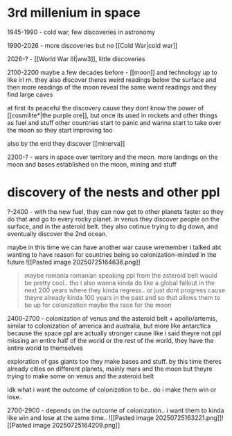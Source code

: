 # 3rd millenium in space
1945-1990 - cold war, few discoveries in astronomy 


1990-2026 - more discoveries but no [[Cold War|cold war]]


2026-? - [[World War III|ww3]], little discoveries


2100-2200 maybe a few decades before - [[moon]] and technology up to like irl rn. they also discover theres weird readings below the surface and then more readings of the moon reveal the same weird readings and they find large caves 

at first its peaceful the discovery cause they dont know the power of [[cosmilite*|the purple ore]], but once its used in rockets and other things as fuel and stuff other countries start to panic and wanna start to take over the moon so they start improving too

also by the end they discover [[minerva]]


2200-? - wars in space over territory and the moon. more landings on the moon and bases established on the moon, mining and stuff

# discovery of the nests and other ppl
?-2400 - with the new fuel, they can now get to other planets faster so they do that and go to every rocky planet. in venus they discover people on the surface, and in the asteroid belt. they also cotinue trying to dig down, and eventually discover the 2nd ocean.

maybe in this time we can have another war cause wremember i talked abt wanting to have reason for countries being so colonization-minded in the future 
![[Pasted image 20250725164636.png]]
> maybe romania
> romanian speaking ppl from the asteroid belt would be pretty cool..
> tho i also wanna kinda do like
> a global fallout in the next 200 years where they kinda regress.. or just dont progress cause theyre
> already kinda 100 years in the past
> and so that allows them to be up for colonization
> maybe the race for the moon

2400-2700 - colonization of venus and the asteroid belt + apollo/artemis, similar to colonization of america and australia, but more like antarctica because the space ppl are actually stronger cause like i said theyre not ppl missing an entire half of the world or the rest of the world, they have the entire world to themselves

exploration of gas giants too they make bases and stuff. by this time theres already cities on different planets, mainly mars and the moon but theyre trying to make some on venus and the asteroid belt

idk what i want the outcome of colonization to be.. do i make them win or lose..


2700-2900 - depends on the outcome of colonization.. i want them to kinda like win and lose at the same time..
![[Pasted image 20250725163221.png]]![[Pasted image 20250725164209.png]]